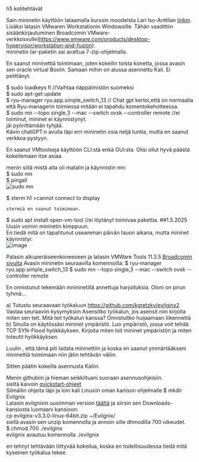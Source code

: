 h5 kotitehtävät 

Sain mininetin käyttöön lataamalla kurssin moodelsta Lari Iso-Anttilan [linkin](https://hhmoodle.haaga-helia.fi/mod/url/view.php?id=3246688).  
Lisäksi latasin VMwaren Workstationin Windowsille. Tähän vaadittiin sisäänkirjautuminen Broadcomin VMware-verkkosvulle(https://www.vmware.com/products/desktop-hypervisor/workstation-and-fusion).  
mininetin tar-paketin sai avattua 7-zip-ohjelmalla. 

En saanut mininettiä toimimaan, joten kokeilin toista konetta, jossa avasin sen oracle virtual Boxiin. Samaan mihin on alussa asennettu Kali. Ei pelittänyt.  

$ sudo loadkeys fi  //Vaihtaa näppäimistön suomeksi  
$ sudo apt-get update  
$ ryu-manager ryu.app.simple_switch_13   // Chat gpt kertoi,että on normaalia että Ryu-managerin toimiessa mitään ei tapahdu komentokehotteessa.   
$ sudo mn --topo single,3 --mac --switch ovsk --controller remote //ei toiminut, mininet ei käynnistynyt.      
jäi pyörittämään tyhjää.  
Kävin chatGPT:n avulla läpi erri mininetin osia neljä tuntia, mutta en saanut verkkoa pystyyn. 

En saanut VMtoolseja käyttöön CLI:stä enkä GUI:sta. 
Olisi ollut hyvä päästä kokeilemaan itse asiaa. 

menin siitä mistä aita oli matalin ja käynnistin mn:  
$ sudo mn  
$ pingall  
  ![sudo mn](https://github.com/user-attachments/assets/266b104b-3389-441a-b001-1d22b48608a1)  

$ xterm h1 
    >cannot connect to display

    xtermiä en saanut toimimaan. 
$ sudo apt install open-vm-tool //ei löytänyt toimivaa pakettia.
##1.5.2025
Uusin voimin mininetin kimppuun.  
En tiedä mitä on tapahtunut useamman päivän tauon aikana, mutta mininet käynnistyi:   
![image](https://github.com/user-attachments/assets/704dbd60-125a-4f85-88b6-0f28ffa63206)    
 


  


Palasin alkuperäiseenkoneeseen ja latasin VMWare Tools 11.3.5 [Broadcomin sivulta](https://support.broadcom.com/group/ecx/productfiles?subFamily=VMware%20Tools&displayGroup=VMware%20Tools%2011.x&release=11.3.5&os=&servicePk=203551&language=EN&freeDownloads=true)
Avasin mininetin seuraavilla komennoilla: 
$ ryu-manager ryu.app.simple_switch_13
$ sudo mn --topo single,3 --mac --switch ovsk --controller remote


En onnistunut tekemään mnininetillä annettuja harjoituksia. Oloni on pirun tyhmä...  






a) Tutustu seuraavaan työkaluun
https://github.com/kgretzky/evilginx2
Vastaa seuraaviin kysymyksiin
Asensitko työkalun, jos asensit niin kirjoita miten sen teit.
Mitä teit työkalun kanssa?
Onnistuitko huijaamaan liikennettä
b) Sinulla on käytössäsi mininet ympäristö. Luo ympäristö, jossa voit tehdä TCP SYN-Flood hyökkäyksen.
Kirjoita miten loit mininet ympäristön ja miten toteutit hyökkäyksen.   

Luulin , että tämä piti ladata mininettiin ja koska en saanut ymmärtääkseni mininettiä toimimaan niin jätin tehtävän väliin.  

Sitten päätin kokeilla asennusta Kaliin.  

Menin githubiin ja hieman seikkiltuani suoraan asennusohjeisiin.  
sieltä kaivoin [qvickstart-ohjeet](https://help.evilginx.com/pro/quickstart)   
Silmäilin ohjeita läpi ja loin kali Linuxiin oman kanison ohjelmalle $ mkdir Evilgnix  
Latasin evilgnixin uusimman version [täältä](https://github.com/kgretzky/evilginx2/releases/tag/v3.3.0)  ja siirsin sen Downloads-kansiosta luomaani kansioon:   
cp evilginx-v3.3.0-linux-64bit.zip ~/Evilgnix/  
siellä avasin sen unzip komennolla ja annoin sille dhmodilla 700 oikeudet.   
$ chmod 700 ./evilginx  
evilgnix avautuu komennolla ./evilgnix 

en tehnyt tehtävään liittyvää kokeilua, koska en todellisuudessa tiedä mitä kyseinen työkalua tekee.  









